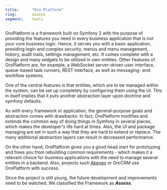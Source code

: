 ```yaml
---
title:      "Oro Platform"
ring:       assess
segment:    tools
---
```


OroPlatform is a framework built on Symfony 2 with the purpose of providing the features you need in every business application that is not your core business logic. Hence, it serves you with a basic application, providing login and complex security, menus and menu management, history, audit trails, settings management, etc. It comes complete with a design and many widgets to be utilized in own entities. Other Features of OroPlatform are, for example, a WebSocket server-driven user interface, queue-based task runners, REST Interface, as well as messaging- and workflow systems.

One of the central features is that entities, which are to be managed within the system, can be set up completely by configuring them using the UI. This in itself implies that it puts another abstraction layer upon doctrine and symfony defaults.

As with every framework or application, the general-purpose goals and abstraction comes with drawbacks: In fact, OroPlatform modifies and extends the common way of doing things in Symfony in several places, which makes the developer's life hard at times. Also, the UI and package managing are set in such a way that they are hard to extend or replace. The many additional abstraction layers can result in decreased performance.

On the other hand, OroPlatform gives you a good head start for prototyping and frees you from rebuilding common requirements - which makes it a relevant choice for business applications with the need to manage several entities in a backend. Also, projects such [Akeneo](/tools/akeneo/) or OroCRM use OroPlatform with success.

Since the project is still young, the future development and improvements need to be watched. We classified the Framework as ***Assess***.
